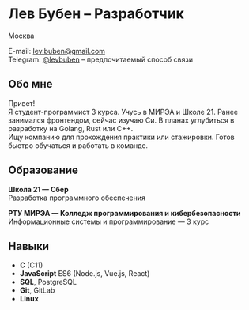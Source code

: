 # Лев Бубен – Разработчик

Москва

E-mail: lev.buben@gmail.com  
Telegram: [@levbuben](https://t.me/levbuben) – предпочитаемый способ связи

## Обо мне

Привет!  
Я студент-программист 3 курса. Учусь в МИРЭА и Школе 21. Ранее занимался фронтендом, сейчас изучаю Си. В планах углубиться в разработку на Golang, Rust или C++.  
Ищу компанию для прохождения практики или стажировки. Готов быстро обучаться и работать в команде.

## Образование

**Школа 21 — Сбер**  
Разработка программного обеспечения

**РТУ МИРЭА — Колледж программирования и кибербезопасности**  
Информационные системы и программирование — 3 курс

## Навыки

- **C** (C11)
- **JavaScript** ES6 (Node.js, Vue.js, React)
- **SQL**, PostgreSQL
- **Git**, GitLab
- **Linux**
